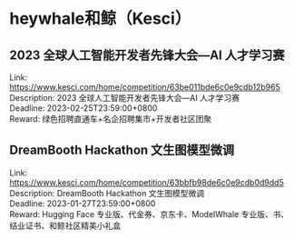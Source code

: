 # heywhale和鲸（Kesci）



## 2023 全球人工智能开发者先锋大会—AI 人才学习赛

Link: https://www.kesci.com/home/competition/63be011bde6c0e9cdb12b965  
Description: 2023 全球人工智能开发者先锋大会—AI 人才学习赛  
Deadline: 2023-02-25T23:59:00+0800  
Reward: 绿色招聘直通车+名企招聘集市+开发者社区团聚  


## DreamBooth Hackathon 文生图模型微调

Link: https://www.kesci.com/home/competition/63bbfb98de6c0e9cdb0d9dd5  
Description: DreamBooth Hackathon 文生图模型微调  
Deadline: 2023-01-27T23:59:00+0800  
Reward: Hugging Face 专业版、代金券、京东卡、ModelWhale 专业版、书、结业证书、和鲸社区精美小礼盒  

